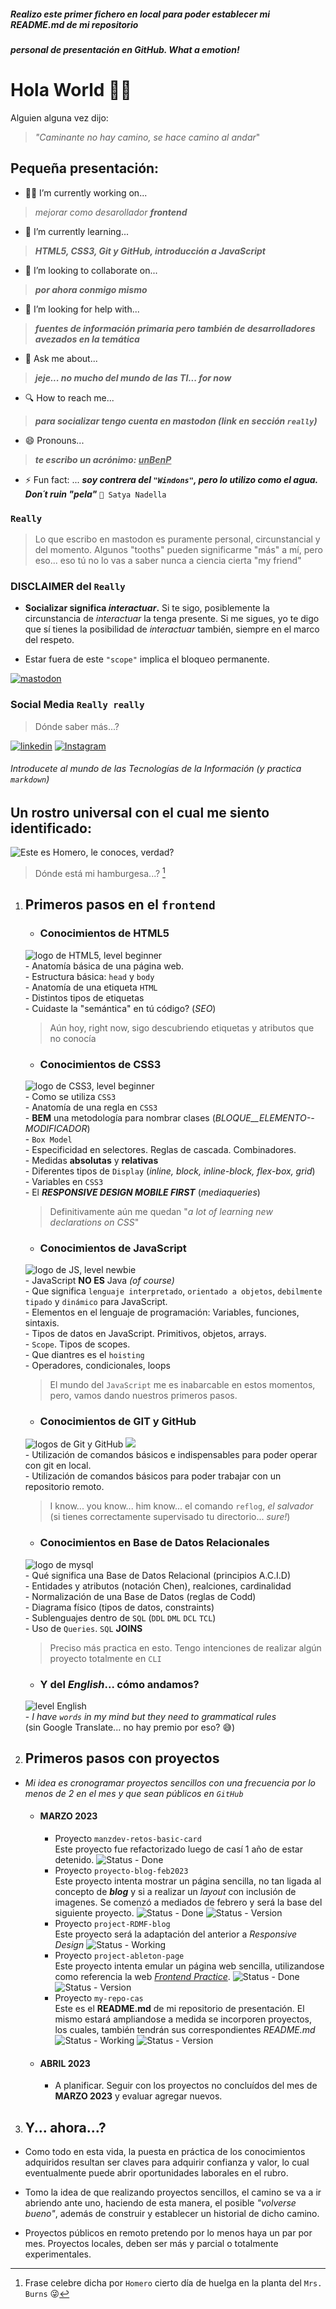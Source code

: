 ##### Realizo este primer fichero en local para poder establecer mi README.md de mi repositorio
##### personal de presentación en GitHub. What a emotion!

# Hola World 👋🙃

Alguien alguna vez dijo: 

>   <abbr title="frase de Antonio Machado" style="text-decoration:none;">_"Caminante no hay camino, se hace camino al andar_"</abbr>

<!-- # CarlosAStabile/CarlosAStabile** is a ✨ _special_ ✨ repository because its `README.md` (this file) appears on your GitHub profile. -->

<!-- # Here are some ideas to get you started: -->

## Pequeña presentación:

- 👷‍♂️ I’m currently working on...
> _mejorar como desarollador_ **_frontend_**

- 📖 I’m currently learning...
> **_HTML5, CSS3, Git y GitHub, introducción a JavaScript_**

- 👤 I’m looking to collaborate on...
> **_por ahora conmigo mismo_**

- 🤔 I’m looking for help with... 
> **_fuentes de información primaria pero también de desarrolladores avezados en la temática_**

- 💬 Ask me about... 
> **_jeje... no mucho del mundo de las TI... for now_**

- 🔍 How to reach me... 
> **_para socializar tengo cuenta en mastodon (link en sección `really`)_**

- 😄 Pronouns... 
> **_te escribo un acrónimo: 
<abbr title="unBrutoEnProgramacion" style="text-decoration:underline">unBenP_**</abbr>

- ⚡ Fun fact: ... **_soy contrera del `"Windons"`, pero lo utilizo como el agua. \
Don´t ruin "pela"_** `🤍 Satya Nadella`

### `Really`
> Lo que escribo en mastodon es puramente personal, circunstancial y del momento. Algunos "tooths" pueden significarme "más" a mí, pero eso... eso tú no lo vas a saber nunca a ciencia cierta "my friend"

### DISCLAIMER del `Really`
- **Socializar significa _interactuar_.** Si te sigo, posiblemente la circunstancia de _interactuar_ la tenga presente. Si me sigues, yo te digo que sí tienes la posibilidad de _interactuar_ también, siempre en el marco del respeto.

- Estar fuera de este `"scope"` implica el bloqueo permanente.

[![mastodon](https://img.shields.io/badge/MASTODON-socialize-blue?style=for-the-badge&logo=mastodon)](https://mastodon.social/@inJulCar23@mas.to)

### Social Media `Really really`
> Dónde saber más...?

[![linkedin](https://img.shields.io/badge/LINKEDIN-what%20I'm-informational?style=for-the-badge&logo=linkedin)](https://uy.linkedin.com/in/carlos-andr%C3%A9s-st%C3%A1bile-qfuy) 
[![Instagram](https://img.shields.io/badge/INSTAGRAM-how%20i%20look-red?style=for-the-badge&logo=instagram)](@car.sta.18)

###### Introducete al mundo de las Tecnologías de la Información (y practica `markdown`)

## Un rostro universal con el cual me siento identificado:

![Este es Homero, le conoces, verdad?](./assets/imgs/HOMEROSS.png)
> Dónde está mi hamburgesa...? [^1]

[^1]: Frase celebre dicha por `Homero` cierto día de huelga en la planta del `Mrs. Burns` 😜

1. ## Primeros pasos en el `frontend`

    - ### Conocimientos de HTML5
    ![logo de HTML5, level beginner](https://img.shields.io/badge/HTML5-beginner-brightgreen?style=for-the-badge&logo=html5) \
            - Anatomía básica de una página web. \
            - Estructura básica: `head` y `body` \
            - Anatomía de una etiqueta `HTML` \
            - Distintos tipos de etiquetas \
            - Cuidaste la "semántica" en tú código? (_SEO_)
    > Aún hoy, right now, sigo descubriendo etiquetas y atributos que no conocía

    - ### Conocimientos de CSS3
    ![logo de CSS3, level beginner](https://img.shields.io/badge/CSS3-beginner-brightgreen?style=for-the-badge&logo=css3) \
        - Como se utiliza `CSS3` \
        - Anatomía de una regla en `CSS3` \
        - **BEM** una metodología para nombrar clases (_BLOQUE__ELEMENTO--MODIFICADOR_) \
        - `Box Model` \
        - Especificidad en selectores. Reglas de cascada. Combinadores. \
        - Medidas **absolutas** y **relativas** \
        - Diferentes tipos de `Display` (_inline, block, inline-block, flex-box, grid_) \
        - Variables en `CSS3` \
        - El **_RESPONSIVE DESIGN MOBILE FIRST_** (_mediaqueries_)
    > Definitivamente aún me quedan "_a lot of learning new declarations on CSS_"

    - ### Conocimientos de JavaScript
    ![logo de JS, level newbie](https://img.shields.io/badge/JAVASCRIPT-newbie-brightgreen?style=for-the-badge&logo=javascript) \
        - JavaScript **NO ES** Java _(of course)_ \
        - Que significa `lenguaje interpretado`, `orientado a objetos`, `debilmente tipado` y `dinámico` para JavaScript. \
        - Elementos en el lenguaje de programación: Variables, funciones, sintaxis. \
        - Tipos de datos en JavaScript. Primitivos, objetos, arrays. \
        - `Scope`. Tipos de scopes. \
        - Que diantres es el `hoisting` \
        - Operadores, condicionales, loops
    > El mundo del `JavaScript` me es inabarcable en estos momentos, pero, vamos dando nuestros primeros pasos.

    - ### Conocimientos de GIT y GitHub
    ![logos de Git y GitHub](https://img.shields.io/badge/GIT-beginner-brightgreen?style=for-the-badge&logo=git) ![](https://img.shields.io/badge/GITHUB-newbie-brightgreen?style=for-the-badge&logo=github) \
        - Utilización de comandos básicos e indispensables para poder operar con git en local. \
        - Utilización de comandos básicos para poder trabajar con un repositorio remoto.
    > I know... you know... him know... el comando `reflog`, _el salvador_ (si tienes correctamente supervisado tu directorio... _sure!_)

    - ### Conocimientos en Base de Datos Relacionales
    ![logo de mysql](https://img.shields.io/badge/MYSQL-beginner-brightgreen?style=for-the-badge&logo=mysql&logoColor=white) \
        - Qué significa una Base de Datos Relacional (principios A.C.I.D) \
        - Entidades y atributos (notación Chen), realciones, cardinalidad \
        - Normalización de una Base de Datos (reglas de Codd) \
        - Diagrama físico (tipos de datos, constraints) \
        - Sublenguajes dentro de `SQL` (`DDL` `DML` `DCL` `TCL`) \
        - Uso de `Queries`. `SQL` **JOINS**
    > Preciso más practica en esto. Tengo intenciones de realizar algún proyecto totalmente en `CLI`

    - ### Y del **_English_**... cómo andamos?
    ![level English](https://img.shields.io/badge/english%20MCER-A1-green?style=for-the-badge) \
        - _I have `words` in my mind but they need to grammatical rules_ \
        (sin Google Translate... no hay premio por eso? 😅)

2. ## Primeros pasos con proyectos
- _Mi idea es cronogramar proyectos sencillos con una frecuencia por lo menos de 2 en el mes y que sean públicos en `GitHub`_
    
    - #### MARZO 2023
        - Proyecto `manzdev-retos-basic-card` \
        Este proyecto fue refactorizado luego de casí 1 año de estar detenido.
        ![Status - Done](https://img.shields.io/badge/status-DONE-success?style=for-the-badge)
        - Proyecto `proyecto-blog-feb2023` \
        Este proyecto intenta mostrar un página sencilla, no tan ligada al concepto de **_blog_** y si a realizar un _layout_ con inclusión de imagenes. Se comenzó a mediados de febrero y será la base del siguiente proyecto.
        ![Status - Done](https://img.shields.io/badge/status-DONE-success?style=for-the-badge)
        ![Status - Version](https://img.shields.io/badge/version-0.1.1-green?style=for-the-badge)
        - Proyecto `project-RDMF-blog` \
        Este proyecto será la adaptación del anterior a _Responsive Design_
        ![Status - Working](https://img.shields.io/badge/status-WIP-important?style=for-the-badge)
        - Proyecto `project-ableton-page` \
        Este proyecto intenta emular un página web sencilla, utilizandose como referencia la web [_Frontend Practice_](https://www.frontendpractice.com/).
        ![Status - Done](https://img.shields.io/badge/status-DONE-success?style=for-the-badge)
        ![Status - Version](https://img.shields.io/badge/version-1.0.0-green?style=for-the-badge)
        - Proyecto `my-repo-cas` \
        Este es el **README.md** de mi repositorio de presentación. El mismo estará ampliandose a medida se incorporen proyectos, los cuales, también tendrán sus correspondientes _README.md_
        ![Status - Working](https://img.shields.io/badge/status-WIP%20month%20to%20month-informational?style=for-the-badge)
        ![Status - Version](https://img.shields.io/badge/version-1.1-informational?style=for-the-badge)

        <!-- CONTINUAR CONTINUAR y CONTINUAR, this is the way -->
    
    - #### ABRIL 2023
        - A planificar. Seguir con los proyectos no concluídos del mes de **MARZO 2023** y evaluar agregar nuevos.

3.  ## Y... ahora...?

 - Como todo en esta vida, la puesta en práctica de los conocimientos adquiridos resultan ser claves para adquirir confianza y valor, lo cual eventualmente puede abrir oportunidades laborales en el rubro.

 - Tomo la idea de que realizando proyectos sencillos, el camino se va a ir abriendo ante uno, haciendo de esta manera, el posible  _"volverse bueno"_, además de construir y establecer un historial de dicho camino.

 - Proyectos públicos en remoto pretendo por lo menos haya un par por mes. Proyectos locales, deben ser más y parcial o totalmente experimentales.

<!-- (UNDER CONSTRUCTION ⛏ ⚒) \
    - Como bien está explicado en mi `linkedin` contamos con una profesión de la cual me siento orgulloso, y tal vez en otro momento y/o circunstancia, pueda tratar de amalgamar el rubro y su funcionamiento con la **_Data Science_** -->